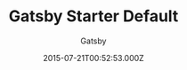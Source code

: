 ---
title: Gatsby Starter Default
github: https://github.com/gatsbyjs/gatsby-starter-default
demo: https://gatsbystarterdefaultsource.gatsbyjs.io/
author: Gatsby
ssg:
  - Gatsby
cms:
  - Markdown
date: 2015-07-21T00:52:53.000Z
description: The default Gatsby starter
draft: true
publish_date: '2015-07-21T00:52:53Z'
update_date: '2022-10-10T12:52:02Z'
github_star: 1357
github_fork: 958
---